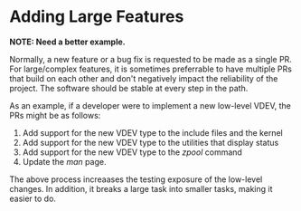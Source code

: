 # Adding Large Features

**NOTE:  Need a better example.**

Normally, a new feature or a bug fix is requested to be made as a single PR.  For large/complex features, it is sometimes preferrable to have multiple PRs that build on each other and don't negatively impact the reliability of the project.  The software should be stable at every step in the path.

As an example, if a developer were to implement a new low-level VDEV, the PRs might be as follows:
1.  Add support for the new VDEV type to the include files and the kernel
1.  Add support for the new VDEV type to the utilities that display status
1.  Add support for the new VDEV type to the *zpool* command
1.  Update the *man* page.

The above process increaases the testing exposure of the low-level changes.  In addition, it breaks a large task into smaller tasks, making it easier to do.

